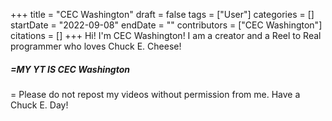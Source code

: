+++
title = "CEC Washington"
draft = false
tags = ["User"]
categories = []
startDate = "2022-09-08"
endDate = ""
contributors = ["CEC Washington"]
citations = []
+++
Hi! I'm CEC Washington! I am a creator and a Reel to Real programmer who loves Chuck E. Cheese!

##### =MY YT IS CEC Washington

=
Please do not repost my videos without permission from me.
Have a Chuck E. Day!
